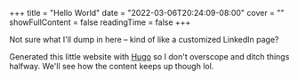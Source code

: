 +++
title = "Hello World"
date = "2022-03-06T20:24:09-08:00"
cover = ""
showFullContent = false
readingTime = false
+++

Not sure what I'll dump in here – kind of like a customized LinkedIn page?

Generated this little website with [Hugo](https://gohugo.io/) so I don't overscope and ditch things halfway. We'll see how the content keeps up though lol.
